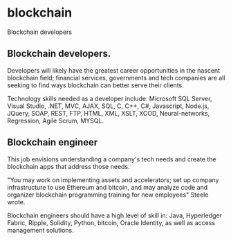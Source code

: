 # blockchain
Blockchain developers

## Blockchain developers.
Developers will likely have the greatest career opportunities in the nascent blockchain field; financial services, governments and tech companies are all seeking to find ways  blockchain can better serve their clients.

Technology skills needed as a developer include: Microsoft SQL Server, Visual Studio, .NET, MVC, AJAX, SQL, C, C++, C#, Javascript, Node.js, JQuery, SOAP, REST, FTP, HTML, XML, XSLT, XCOD, Neural-networks, Regression, Agile Scrum, MYSQL.

## Blockchain engineer
This job envisions understanding a company's tech needs and create the blockchain apps that address those needs.

"You may work on implementing assets and accelerators; set up company infrastructure to use Ethereum and bitcoin, and may analyze code and organizer blockchain programming training for new employees" Steele wrote.

Blockchain engineers should have a high level of skill in: Java, Hyperledger Fabric, Ripple, Solidity, Python, bitcoin, Oracle Identity, as well as access management solutions.
